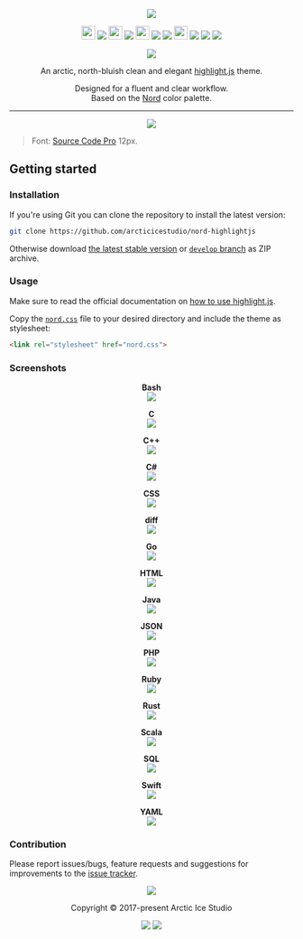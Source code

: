 <p align="center"><img src="https://cdn.rawgit.com/arcticicestudio/nord-highlightjs/develop/assets/nord-highlightjs-banner.svg"/></p>

<p align="center"><img src="https://cdn.travis-ci.org/images/favicon-c566132d45ab1a9bcae64d8d90e4378a.svg" width=24 height=24/> <a href="https://travis-ci.org/arcticicestudio/nord-highlightjs"><img src="https://img.shields.io/travis/arcticicestudio/nord-highlightjs/develop.svg?style=flat-square"/></a> <img src="https://circleci.com/favicon.ico" width=24 height=24/> <a href="https://circleci.com/gh/arcticicestudio/nord-highlightjs"><img src="https://img.shields.io/circleci/project/github/arcticicestudio/nord-highlightjs/develop.svg?style=flat-square"/></a> <img src="https://assets-cdn.github.com/favicon.ico" width=24 height=24/> <a href="https://github.com/arcticicestudio/nord-highlightjs/releases/latest"><img src="https://img.shields.io/github/release/arcticicestudio/nord-highlightjs.svg?style=flat-square"/></a> <a href="https://github.com/arcticicestudio/nord/releases/tag/v0.2.0"><img src="https://img.shields.io/badge/Nord-v0.2.0-88C0D0.svg?style=flat-square"/></a> <img src="https://www.npmjs.com/static/images/touch-icons/favicon-32x32.png" width=24 height=24/> <a href="https://www.npmjs.com/package/nord"><img src="https://img.shields.io/npm/v/nord-highlightjs.svg?style=flat-square"/></a> <a href="https://www.npmjs.com/package/nord"><img src="https://img.shields.io/npm/dt/nord-highlightjs.svg?style=flat-square"/></a> <a href="https://www.npmjs.com/package/nord"><img src="https://img.shields.io/npm/dm/nord-highlightjs.svg?style=flat-square"/></a></p>

<p align="center"><a href="https://github.com/arcticicestudio/nord-highlightjs/blob/v0.1.0/CHANGELOG.md"><img src="https://img.shields.io/badge/Changelog-0.1.0-81A1C1.svg?style=flat-square"/></a></p>

<p align="center">An arctic, north-bluish clean and elegant <a href="https://highlightjs.org">highlight.js</a> theme.</p>

<p align="center">Designed for a fluent and clear workflow.<br>
Based on the <a href="https://github.com/arcticicestudio/nord">Nord</a> color palette.</p>

---

<p align="center"><img src="https://raw.githubusercontent.com/arcticicestudio/nord-highlightjs/develop/assets/scrot-hero.png"/><blockquote>Font: <a href="https://adobe-fonts.github.io/source-code-pro">Source Code Pro</a> 12px.</blockquote></p>

## Getting started

### Installation

If you're using Git you can clone the repository to install the latest version:

```sh
git clone https://github.com/arcticicestudio/nord-highlightjs
```

Otherwise download [the latest stable version][nord-latest-zip] or [`develop` branch][nord-develop-zip] as ZIP archive.

### Usage

Make sure to read the official documentation on [how to use highlight.js][hljs-docs-usage].

Copy the [`nord.css`][nord-dist-css] file to your desired directory and include the theme as stylesheet:

```html
<link rel="stylesheet" href="nord.css">
```

### Screenshots

<p align="center"><strong>Bash</strong><br><img src="https://raw.githubusercontent.com/arcticicestudio/nord-highlightjs/develop/assets/scrot-lang-bash.png"/></p>

<p align="center"><strong>C</strong><br><img src="https://raw.githubusercontent.com/arcticicestudio/nord-highlightjs/develop/assets/scrot-lang-c.png"/></p>

<p align="center"><strong>C++</strong><br><img src="https://raw.githubusercontent.com/arcticicestudio/nord-highlightjs/develop/assets/scrot-lang-cpp.png"/></p>

<p align="center"><strong>C#</strong><br><img src="https://raw.githubusercontent.com/arcticicestudio/nord-highlightjs/develop/assets/scrot-lang-cs.png"/></p>

<p align="center"><strong>CSS</strong><br><img src="https://raw.githubusercontent.com/arcticicestudio/nord-highlightjs/develop/assets/scrot-lang-css.png"/></p>

<p align="center"><strong>diff</strong><br><img src="https://raw.githubusercontent.com/arcticicestudio/nord-highlightjs/develop/assets/scrot-lang-diff.png"/></p>

<p align="center"><strong>Go</strong><br><img src="https://raw.githubusercontent.com/arcticicestudio/nord-highlightjs/develop/assets/scrot-lang-go.png"/></p>

<p align="center"><strong>HTML</strong><br><img src="https://raw.githubusercontent.com/arcticicestudio/nord-highlightjs/develop/assets/scrot-lang-html.png"/></p>

<p align="center"><strong>Java</strong><br><img src="https://raw.githubusercontent.com/arcticicestudio/nord-highlightjs/develop/assets/scrot-lang-java.png"/></p>

<p align="center"><strong>JSON</strong><br><img src="https://raw.githubusercontent.com/arcticicestudio/nord-highlightjs/develop/assets/scrot-lang-json.png"/></p>

<p align="center"><strong>PHP</strong><br><img src="https://raw.githubusercontent.com/arcticicestudio/nord-highlightjs/develop/assets/scrot-lang-php.png"/></p>

<p align="center"><strong>Ruby</strong><br><img src="https://raw.githubusercontent.com/arcticicestudio/nord-highlightjs/develop/assets/scrot-lang-ruby.png"/></p>

<p align="center"><strong>Rust</strong><br><img src="https://raw.githubusercontent.com/arcticicestudio/nord-highlightjs/develop/assets/scrot-lang-rust.png"/></p>

<p align="center"><strong>Scala</strong><br><img src="https://raw.githubusercontent.com/arcticicestudio/nord-highlightjs/develop/assets/scrot-lang-scala.png"/></p>

<p align="center"><strong>SQL</strong><br><img src="https://raw.githubusercontent.com/arcticicestudio/nord-highlightjs/develop/assets/scrot-lang-sql.png"/></p>

<p align="center"><strong>Swift</strong><br><img src="https://raw.githubusercontent.com/arcticicestudio/nord-highlightjs/develop/assets/scrot-lang-swift.png"/></p>

<p align="center"><strong>YAML</strong><br><img src="https://raw.githubusercontent.com/arcticicestudio/nord-highlightjs/develop/assets/scrot-lang-yaml.png"/></p>

### Contribution

Please report issues/bugs, feature requests and suggestions for improvements to the [issue tracker](https://github.com/arcticicestudio/nord-highlightjs/issues).

<p align="center"><img src="https://cdn.rawgit.com/arcticicestudio/nord/develop/src/assets/banner-footer-mountains.svg" /></p>

<p align="center">Copyright &copy; 2017-present Arctic Ice Studio</p>

<p align="center"><a href="https://github.com/arcticicestudio/nord-highlightjs/blob/develop/LICENSE.md"><img src="https://img.shields.io/badge/License-MIT-5E81AC.svg?style=flat-square"/></a> <a href="https://creativecommons.org/licenses/by-sa/4.0"><img src="https://img.shields.io/badge/License-CC_BY--SA_4.0-5E81AC.svg?style=flat-square"/></a></p>

[hljs-docs-usage]: https://highlightjs.org/usage
[nord-develop-zip]: https://github.com/arcticicestudio/nord-highlightjs/archive/develop.zip
[nord-dist-css]: https://github.com/arcticicestudio/nord-highlightjs/blob/develop/dist/nord.css
[nord-latest-zip]: https://github.com/arcticicestudio/nord-highlightjs/archive/v0.1.0.zip
